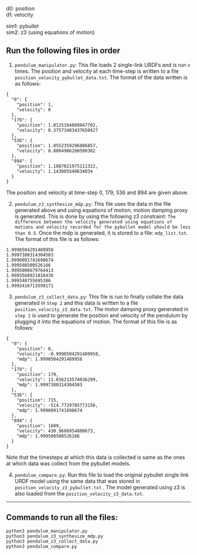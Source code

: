 d0: position  
d1: velocity  

sim1: pybullet  
sim2: z3 (using equations of motion)  

## Run the following files in order

1. `pendulum_manipulator.py`: This file loads 2 single-link URDFs and is run `n` times. The position and velocity at each time-step is written to a file `position_velocity_pybullet_data.txt`. The format of the data written is as follows:
```
{
  "0": {
    "position": 1,
    "velocity": 0
  },
  "179": {
    "position": 1.0125164889847702,
    "velocity": 0.37573403437650427
  },
  "536": {
    "position": 1.0552359296886857,
    "velocity": 0.8064906280500382
  },
  "894": {
    "position": 1.1087021975111322,
    "velocity": 1.143005540634034
  }
}
```

The position and velocity at time-step 0, 179, 536 and 894 are given above.

2. `pendulum_z3_synthesize_mdp.py`: This file uses the data in the file generated above and using equations of motion, motion damping proxy is generated. This is done by using the following z3 constraint: `The difference between the velocity generated using equations of motions and velocity recorded for the pybullet model should be less than 0.5`. Once the mdp is generated, it is stored to a file: `mdp_list.txt`. The format of this file is as follows:
```
1.9998504291489958
1.9997380314304503
1.9996091741698674
1.999508508526166
1.9995006679764413
1.9993568921816436
1.999348755695386
1.9992416713598171
```

3. `pendulum_z3_collect_data.py`: This file is run to finally collate the data generated in `Step 2` and this data is written to a file `position_velocity_z3_data.txt`. The motor damping proxy generated in `step 2` is used to generate the position and velocity of the pendulum by plugging it into the equations of motion. The format of this file is as follows:
```
{
  "0": {
    "position": 0,
    "velocity": -0.9998504291489958,
    "mdp": 1.9998504291489958
  },
  "179": {
    "position": 179,
    "velocity": 11.656213574036299,
    "mdp": 1.9997380314304503
  },
  "536": {
    "position": 715,
    "velocity": -514.7729785773156,
    "mdp": 1.9996091741698674
  },
  "894": {
    "position": 1609,
    "velocity": 430.9686954800673,
    "mdp": 1.999508508526166
  }
}
```
Note that the timesteps at which this data is collected is same as the ones at which data was collect from the pybullet models.

4. `pendulum_compare.py`: Run this file to load the original pybullet single link URDF model using the same data that was stored in `position_velocity_z3_pybullet.txt` . The model generated using z3 is also loaded from the `position_velocity_z3_data.txt`.

----
## Commands to run all the files:
```
python3 pendulum_manipulator.py
python3 pendulum_z3_synthesize_mdp.py
python3 pendulum_z3_collect_data.py
python3 pendulum_compare.py
```
